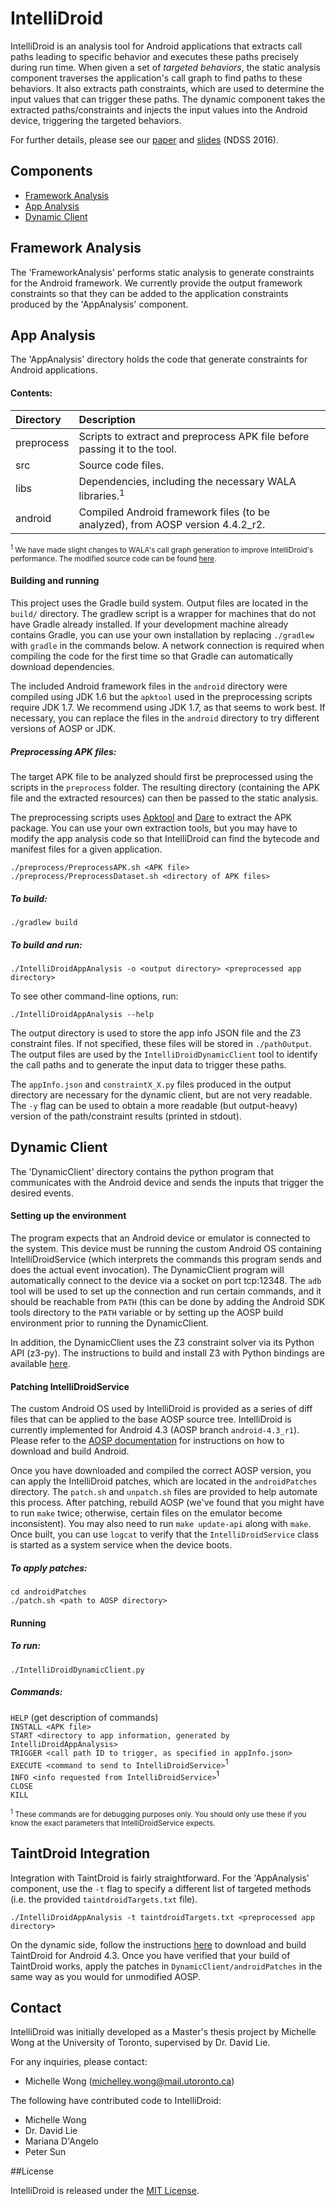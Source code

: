 # IntelliDroid

IntelliDroid is an analysis tool for Android applications that extracts call paths leading to specific behavior and executes these paths precisely during run time.  When given a set of *targeted behaviors*, the static analysis component traverses the application's call graph to find paths to these behaviors.  It also extracts path constraints, which are used to determine the input values that can trigger these paths.  The dynamic component takes the extracted paths/constraints and injects the input values into the Android device, triggering the targeted behaviors.  

For further details, please see our [paper](http://www.eecg.toronto.edu/~lie/papers/mwong_ndss2016.pdf) and [slides](http://miwong.me/files/intellidroid_ndss2016_slides.pdf) (NDSS 2016).

## Components

* [Framework Analysis](#framework-analysis)
* [App Analysis](#app-analysis)
* [Dynamic Client](#dynamic-client)


## Framework Analysis 

The 'FrameworkAnalysis' performs static analysis to generate constraints for the Android framework.  We currently provide the output framework constraints so that they can be added to the application constraints produced by the 'AppAnalysis' component.  


## App Analysis

The 'AppAnalysis' directory holds the code that generate constraints for Android applications.

#### Contents: 

| Directory   | Description                                                                                | 
|:------------|:-------------------------------------------------------------------------------------------| 
| preprocess  | Scripts to extract and preprocess APK file before passing it to the tool.                  | 
| src         | Source code files.                                                                         | 
| libs        | Dependencies, including the necessary WALA libraries.<sup>1</sup>                          | 
| android     | Compiled Android framework files (to be analyzed), from AOSP version 4.4.2_r2.             | 

<sub><sup>1</sup> We have made slight changes to WALA's call graph generation to improve IntelliDroid's performance.  The modified source code can be found [here](https://github.com/miwong/WALA/tree/R_1.3.6_ANDROID_LISTENER).</sub>  

#### Building and running

This project uses the Gradle build system.  Output files are located in the `build/` directory.  The gradlew script is a wrapper for machines that do not have Gradle already installed.  If your development machine already contains Gradle, you can use your own installation by replacing `./gradlew` with `gradle` in the commands below.  A network connection is required when compiling the code for the first time so that Gradle can automatically download dependencies.  

The included Android framework files in the `android` directory were compiled using JDK 1.6 but the `apktool` used in the preprocessing scripts require JDK 1.7.  We recommend using JDK 1.7, as that seems to work best.  If necessary, you can replace the files in the `android` directory to try different versions of AOSP or JDK.  

##### Preprocessing APK files: 

The target APK file to be analyzed should first be preprocessed using the scripts in the `preprocess` folder.  The resulting directory (containing the APK file and the extracted resources) can then be passed to the static analysis.  

The preprocessing scripts uses [Apktool](http://ibotpeaches.github.io/Apktool/) and [Dare](http://siis.cse.psu.edu/dare/) to extract the APK package.  You can use your own extraction tools, but you may have to modify the app analysis code so that IntelliDroid can find the bytecode and manifest files for a given application.  
  
    ./preprocess/PreprocessAPK.sh <APK file>
    ./preprocess/PreprocessDataset.sh <directory of APK files>

##### To build: 
    ./gradlew build  

##### To build and run:  
    ./IntelliDroidAppAnalysis -o <output directory> <preprocessed app directory>
  
To see other command-line options, run:  

    ./IntelliDroidAppAnalysis --help
  
  
The output directory is used to store the app info JSON file and the Z3 constraint files.  If not specified, these files will be stored in `./pathOutput`.  The output files are used by the `IntelliDroidDynamicClient` tool to identify the call paths and to generate the input data to trigger these paths.  

The `appInfo.json` and `constraintX_X.py` files produced in the output directory are necessary for the dynamic client, but are not very readable.  The `-y` flag can be used to obtain a more readable (but output-heavy) version of the path/constraint results (printed in stdout).  


## Dynamic Client

The 'DynamicClient' directory contains the python program that communicates with the Android device and sends the inputs that trigger the desired events.  

#### Setting up the environment

The program expects that an Android device or emulator is connected to the system.  This device must be running the custom Android OS containing IntelliDroidService (which interprets the commands this program sends and does the actual event invocation).  The DynamicClient program will automatically connect to the device via a socket on port tcp:12348.  The `adb` tool will be used to set up the connection and run certain commands, and it should be reachable from `PATH` (this can be done by adding the Android SDK tools directory to the `PATH` variable or by setting up the AOSP build environment prior to running the DynamicClient.  

In addition, the DynamicClient uses the Z3 constraint solver via its Python API (z3-py).  The instructions to build and install Z3 with Python bindings are available [here](https://github.com/Z3Prover/z3).  

#### Patching IntelliDroidService

The custom Android OS used by IntelliDroid is provided as a series of diff files that can be applied to the base AOSP source tree.  IntelliDroid is currently implemented for Android 4.3 (AOSP branch `android-4.3_r1`).  Please refer to the [AOSP documentation](https://source.android.com/source/requirements.html) for instructions on how to download and build Android.  

Once you have downloaded and compiled the correct AOSP version, you can apply the IntelliDroid patches, which are located in the `androidPatches` directory.  The `patch.sh` and `unpatch.sh` files are provided to help automate this process.  After patching, rebuild AOSP (we've found that you might have to run `make` twice; otherwise, certain files on the emulator become inconsistent).  You may also need to run `make update-api` along with `make`.  Once built, you can use `logcat` to verify that the `IntelliDroidService` class is started as a system service when the device boots.  

##### To apply patches:
    cd androidPatches
    ./patch.sh <path to AOSP directory>

#### Running

##### To run: 
    ./IntelliDroidDynamicClient.py

##### Commands:

`HELP` (get description of commands)  
`INSTALL <APK file>`  
`START <directory to app information, generated by IntelliDroidAppAnalysis>`  
`TRIGGER <call path ID to trigger, as specified in appInfo.json>`  
`EXECUTE <command to send to IntelliDroidService>`<sup>1</sup>  
`INFO <info requested from IntelliDroidService>`<sup>1</sup>  
`CLOSE`  
`KILL`  

<sub><sup>1</sup> These commands are for debugging purposes only.  You should only use these if you know the exact parameters that IntelliDroidService expects.</sub>  


## TaintDroid Integration

Integration with TaintDroid is fairly straightforward.  For the 'AppAnalysis' component, use the `-t` flag to specify a different list of targeted methods (i.e. the provided `taintdroidTargets.txt` file).

    ./IntelliDroidAppAnalysis -t taintdroidTargets.txt <preprocessed app directory>

On the dynamic side, follow the instructions [here](http://www.appanalysis.org/download.html) to download and build TaintDroid for Android 4.3.  Once you have verified that your build of TaintDroid works, apply the patches in `DynamicClient/androidPatches` in the same way as you would for unmodified AOSP.  


## Contact

IntelliDroid was initially developed as a Master's thesis project by Michelle Wong at the University of Toronto, supervised by Dr. David Lie.  
  
For any inquiries, please contact:
* Michelle Wong (michelley.wong@mail.utoronto.ca)

The following have contributed code to IntelliDroid:
* Michelle Wong
* Dr. David Lie
* Mariana D'Angelo
* Peter Sun

##License

IntelliDroid is released under the [MIT License](https://opensource.org/licenses/MIT).  

